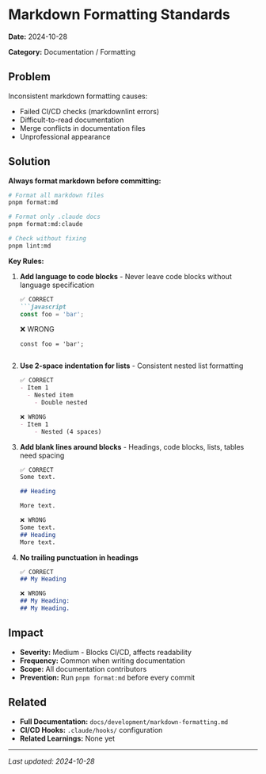 # Markdown Formatting Standards

**Date:** 2024-10-28

**Category:** Documentation / Formatting

## Problem

Inconsistent markdown formatting causes:
- Failed CI/CD checks (markdownlint errors)
- Difficult-to-read documentation
- Merge conflicts in documentation files
- Unprofessional appearance

## Solution

**Always format markdown before committing:**

```bash
# Format all markdown files
pnpm format:md

# Format only .claude docs
pnpm format:md:claude

# Check without fixing
pnpm lint:md
```

**Key Rules:**

1. **Add language to code blocks** - Never leave code blocks without language specification

   ```markdown
   ✅ CORRECT
   ```javascript
   const foo = 'bar';
   ```

   ❌ WRONG
   ```
   const foo = 'bar';
   ```
   ```

2. **Use 2-space indentation for lists** - Consistent nested list formatting

   ```markdown
   ✅ CORRECT
   - Item 1
     - Nested item
       - Double nested

   ❌ WRONG
   - Item 1
       - Nested (4 spaces)
   ```

3. **Add blank lines around blocks** - Headings, code blocks, lists, tables need spacing

   ```markdown
   ✅ CORRECT
   Some text.

   ## Heading

   More text.

   ❌ WRONG
   Some text.
   ## Heading
   More text.
   ```

4. **No trailing punctuation in headings**

   ```markdown
   ✅ CORRECT
   ## My Heading

   ❌ WRONG
   ## My Heading:
   ## My Heading.
   ```

## Impact

- **Severity:** Medium - Blocks CI/CD, affects readability
- **Frequency:** Common when writing documentation
- **Scope:** All documentation contributors
- **Prevention:** Run `pnpm format:md` before every commit

## Related

- **Full Documentation:** `docs/development/markdown-formatting.md`
- **CI/CD Hooks:** `.claude/hooks/` configuration
- **Related Learnings:** None yet

---

*Last updated: 2024-10-28*
